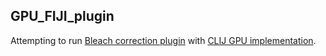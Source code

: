 ## GPU_FIJI_plugin

Attempting to run [Bleach correction plugin](https://github.com/fiji/CorrectBleach) with [CLIJ GPU implementation](https://github.com/clij/clij-plugin-template).
